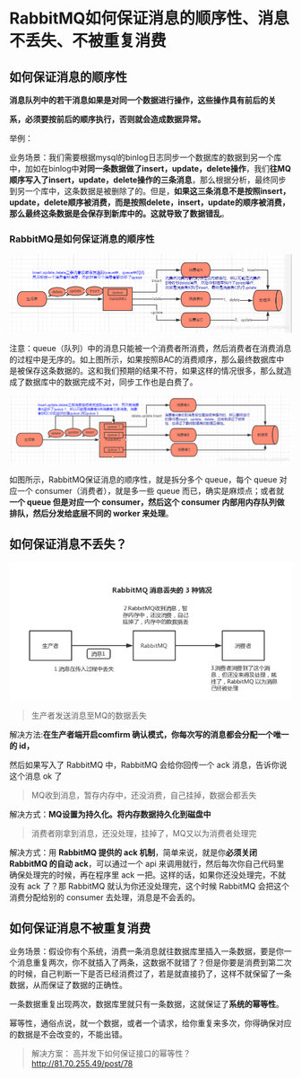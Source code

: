 # RabbitMQ如何保证消息的顺序性、消息不丢失、不被重复消费

## 如何保证消息的顺序性

**消息队列中的若干消息如果是对同一个数据进行操作，这些操作具有前后的关**

**系，必须要按前后的顺序执行，否则就会造成数据异常。**

举例：

业务场景：我们需要根据mysql的binlog日志同步一个数据库的数据到另一个库中，加如在binlog中**对同一条数据做了insert，update，delete操作**，我们**往MQ顺序写入了insert，update，delete操作的三条消息**，那么根据分析，最终同步到另一个库中，这条数据是被删除了的。但是，**如果这三条消息不是按照insert，update，delete顺序被消费，而是按照delete，insert，update的顺序被消费，那么最终这条数据是会保存到新库中的。这就导致了数据错乱**。

### RabbitMQ是如何保证消息的顺序性

![img](RabbitMQ%E9%A1%BA%E5%BA%8F%E6%B6%88%E8%B4%B9%E9%97%AE%E9%A2%98.assets/202304031606913.png)

注意：queue（队列）中的消息只能被一个消费者所消费，然后消费者在消费消息的过程中是无序的。如上图所示，如果按照BAC的消费顺序，那么最终数据库中是被保存这条数据的。这和我们预期的结果不符，如果这样的情况很多，那么就造成了数据库中的数据完成不对，同步工作也是白费了。

![img](RabbitMQ%E9%A1%BA%E5%BA%8F%E6%B6%88%E8%B4%B9%E9%97%AE%E9%A2%98.assets/202304031606103.png)

如图所示，RabbitMQ保证消息的顺序性，就是拆分多个 queue，每个 queue 对应一个 consumer（消费者），就是多一些 queue 而已，确实是麻烦点；或者就**一个 queue 但是对应一个 consumer，然后这个 consumer 内部用内存队列做排队，然后分发给底层不同的 worker 来处理**。

## 如何保证消息不丢失？

![img](RabbitMQ%E9%A1%BA%E5%BA%8F%E6%B6%88%E8%B4%B9%E9%97%AE%E9%A2%98.assets/202304031607496.png)

> 生产者发送消息至MQ的数据丢失

解决方法:**在生产者端开启comfirm 确认模式，你每次写的消息都会分配一个唯一的 id，**

然后如果写入了 RabbitMQ 中，RabbitMQ 会给你回传一个 ack 消息，告诉你说这个消息 ok 了

> MQ收到消息，暂存内存中，还没消费，自己挂掉，数据会都丢失

解决方式：**MQ设置为持久化。将内存数据持久化到磁盘中**

> 消费者刚拿到消息，还没处理，挂掉了，MQ又以为消费者处理完

解决方式：用 **RabbitMQ 提供的 ack 机制**，简单来说，就是你**必须关闭 RabbitMQ 的自动 ack**，可以通过一个 api 来调用就行，然后每次你自己代码里确保处理完的时候，再在程序里 ack 一把。这样的话，如果你还没处理完，不就没有 ack 了？那 RabbitMQ 就认为你还没处理完，这个时候 RabbitMQ 会把这个消费分配给别的 consumer 去处理，消息是不会丢的。

## 如何保证消息不被重复消费

业务场景：假设你有个系统，消费一条消息就往数据库里插入一条数据，要是你一个消息重复两次，你不就插入了两条，这数据不就错了？但是你要是消费到第二次的时候，自己判断一下是否已经消费过了，若是就直接扔了，这样不就保留了一条数据，从而保证了数据的正确性。

一条数据重复出现两次，数据库里就只有一条数据，这就保证了**系统的幂等性**。

幂等性，通俗点说，就一个数据，或者一个请求，给你重复来多次，你得确保对应的数据是不会改变的，不能出错。

> 解决方案： 高并发下如何保证接口的幂等性？
> http://81.70.255.49/post/78